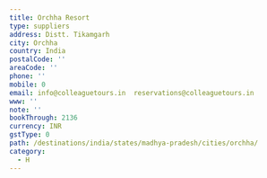 ```yaml
---
title: Orchha Resort
type: suppliers
address: Distt. Tikamgarh
city: Orchha
country: India
postalCode: ''
areaCode: ''
phone: ''
mobile: 0
email: info@colleaguetours.in  reservations@colleaguetours.in
www: ''
note: ''
bookThrough: 2136
currency: INR
gstType: 0
path: /destinations/india/states/madhya-pradesh/cities/orchha/
category:
  - H
---
```


